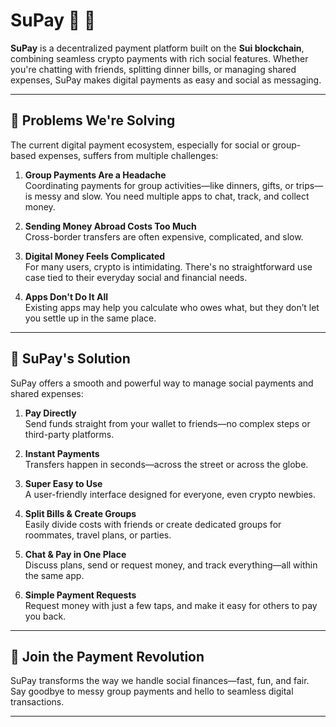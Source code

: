 # SuPay 👥 💸

**SuPay** is a decentralized payment platform built on the **Sui blockchain**, combining seamless crypto payments with rich social features. Whether you're chatting with friends, splitting dinner bills, or managing shared expenses, SuPay makes digital payments as easy and social as messaging.

---

## 🚨 Problems We're Solving

The current digital payment ecosystem, especially for social or group-based expenses, suffers from multiple challenges:

1. **Group Payments Are a Headache**  
   Coordinating payments for group activities—like dinners, gifts, or trips—is messy and slow. You need multiple apps to chat, track, and collect money.

2. **Sending Money Abroad Costs Too Much**  
   Cross-border transfers are often expensive, complicated, and slow.

3. **Digital Money Feels Complicated**  
   For many users, crypto is intimidating. There's no straightforward use case tied to their everyday social and financial needs.

4. **Apps Don't Do It All**  
   Existing apps may help you calculate who owes what, but they don’t let you settle up in the same place.

---

## 🚀 SuPay's Solution

SuPay offers a smooth and powerful way to manage social payments and shared expenses:

1. **Pay Directly**  
   Send funds straight from your wallet to friends—no complex steps or third-party platforms.

2. **Instant Payments**  
   Transfers happen in seconds—across the street or across the globe.

3. **Super Easy to Use**  
   A user-friendly interface designed for everyone, even crypto newbies.

4. **Split Bills & Create Groups**  
   Easily divide costs with friends or create dedicated groups for roommates, travel plans, or parties.

5. **Chat & Pay in One Place**  
   Discuss plans, send or request money, and track everything—all within the same app.

6. **Simple Payment Requests**  
   Request money with just a few taps, and make it easy for others to pay you back.



---

## 👥 Join the Payment Revolution

SuPay transforms the way we handle social finances—fast, fun, and fair. Say goodbye to messy group payments and hello to seamless digital transactions.

---
